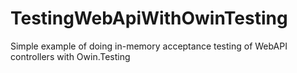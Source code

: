 TestingWebApiWithOwinTesting
============================

Simple example of doing in-memory acceptance testing of WebAPI controllers with Owin.Testing
